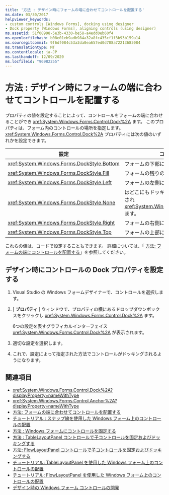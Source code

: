 ```yaml
---
title: '方法 : デザイン時にフォームの端に合わせてコントロールを配置する'
ms.date: 03/30/2017
helpviewer_keywords:
- custom controls [Windows Forms], docking using designer
- Dock property [Windows Forms], aligning controls (using designer)
ms.assetid: 51f08998-5e3b-4330-be58-a4edd0eb60f4
ms.openlocfilehash: b08e01eb9adb984a32a8fc435cf1f3b93b159a14
ms.sourcegitcommit: 9f6df084c53a3da0ea657ed0d708a72213683084
ms.translationtype: MT
ms.contentlocale: ja-JP
ms.lasthandoff: 12/09/2020
ms.locfileid: "96982255"
---
```

# <a name="how-to-align-a-control-to-the-edges-of-forms-at-design-time"></a>方法 : デザイン時にフォームの端に合わせてコントロールを配置する

プロパティの値を設定することによって、コントロールをフォームの端に合わせることができ <xref:System.Windows.Forms.Control.Dock%2A> ます。 このプロパティは、フォーム内のコントロールの場所を指定します。 <xref:System.Windows.Forms.Control.Dock%2A> プロパティには次の値のいずれかを設定できます。

|設定|コントロールへの影響|
|-------------|----------------------------|
|<xref:System.Windows.Forms.DockStyle.Bottom>|フォームの下部にドッキングします。|
|<xref:System.Windows.Forms.DockStyle.Fill>|フォームの残りの全スペースを埋めます。|
|<xref:System.Windows.Forms.DockStyle.Left>|フォームの左側にドッキングします。|
|<xref:System.Windows.Forms.DockStyle.None>|はどこにもドッキングせず、で指定した場所に表示され <xref:System.Windows.Forms.Control.Location%2A> ます。|
|<xref:System.Windows.Forms.DockStyle.Right>|フォームの右側にドッキングします。|
|<xref:System.Windows.Forms.DockStyle.Top>|フォームの上部にドッキングします。|

これらの値は、コードで設定することもできます。 詳細については、「 [方法: フォームの端にコントロールを配置する](how-to-align-a-control-to-the-edges-of-forms.md)」を参照してください。

## <a name="set-the-dock-property-for-your-control-at-design-time"></a>デザイン時にコントロールの Dock プロパティを設定する

1. Visual Studio の Windows フォームデザイナーで、コントロールを選択します。

2. [ **プロパティ** ] ウィンドウで、プロパティの横にあるドロップダウンボックスをクリックし <xref:System.Windows.Forms.Control.Dock%2A> ます。

     6つの設定を表すグラフィカルインターフェイス <xref:System.Windows.Forms.Control.Dock%2A> が表示されます。

3. 適切な設定を選択します。

4. これで、設定によって指定された方法でコントロールがドッキングされるようになります。

## <a name="see-also"></a>関連項目

- <xref:System.Windows.Forms.Control.Dock%2A?displayProperty=nameWithType>
- <xref:System.Windows.Forms.Control.Anchor%2A?displayProperty=nameWithType>
- [方法: フォームの端に合わせてコントロールを配置する](how-to-align-a-control-to-the-edges-of-forms.md)
- [チュートリアル : スナップ線を使用した Windows フォーム上のコントロールの配置](walkthrough-arranging-controls-on-windows-forms-using-snaplines.md)
- [方法 : Windows フォームにコントロールを固定する](how-to-anchor-controls-on-windows-forms.md)
- [方法 : TableLayoutPanel コントロールで子コントロールを固定およびドッキングする](how-to-anchor-and-dock-child-controls-in-a-tablelayoutpanel-control.md)
- [方法: FlowLayoutPanel コントロールで子コントロールを固定およびドッキングする](how-to-anchor-and-dock-child-controls-in-a-flowlayoutpanel-control.md)
- [チュートリアル: TableLayoutPanel を使用した Windows フォーム上のコントロールの配置](walkthrough-arranging-controls-on-windows-forms-using-a-tablelayoutpanel.md)
- [チュートリアル: FlowLayoutPanel を使用した Windows フォーム上のコントロールの配置](walkthrough-arranging-controls-on-windows-forms-using-a-flowlayoutpanel.md)
- [デザイン時の Windows フォーム コントロールの開発](developing-windows-forms-controls-at-design-time.md)
